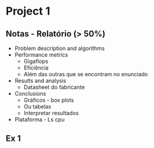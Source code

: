 # Project 1

## Notas - Relatório (> 50%)
- Problem description and algorithms
- Performance metrics
    - Gigaflops
    - Eficiência
    - Além das outras que se encontram no enunciado
- Results and analysis
    - Datasheet do fabricante
- Conclusions
    - Gráficos - box plots
    - Ou tabelas
    - Interpretar resultados
- Plataforma - Ls cpu
## Ex 1

